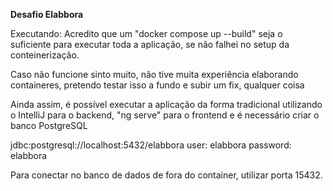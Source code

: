 **Desafio Elabbora**

Executando:
Acredito que um "docker compose up --build" seja o suficiente para executar toda a aplicação, se não falhei no setup da conteinerização.

Caso não funcione sinto muito, não tive muita experiência elaborando containeres, pretendo testar isso a fundo e subir um fix, qualquer coisa

Ainda assim, é possível executar a aplicação da forma tradicional utilizando o IntelliJ para o backend, "ng serve" para o frontend e é necessário criar o banco PostgreSQL

jdbc:postgresql://localhost:5432/elabbora
user: elabbora
password: elabbora

Para conectar no banco de dados de fora do container, utilizar porta 15432.
